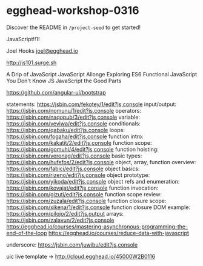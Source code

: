 # egghead-workshop-0316
Discover the README in `/project-seed` to get started!

JavaScript!!1!

Joel Hooks
joel@egghead.io

http://js101.surge.sh

A Drip of JavaScript
JavaScript Allonge
Exploring ES6
Functional JavaScript
You Don't Know JS
JavaScript the Good Parts

https://github.com/angular-ui/bootstrap

statements: https://jsbin.com/fekotey/1/edit?js,console
input/output: https://jsbin.com/nomunu/1/edit?js,console
operators: https://jsbin.com/naqopub/3/edit?js,console
variable: https://jsbin.com/veviwa/edit?js,console
conditionals: https://jsbin.com/qabaku/edit?js,console
loops: https://jsbin.com/fogaha/edit?js,console
function intro: https://jsbin.com/kakatit/2/edit?js,console
function scope: https://jsbin.com/gomuhi/4/edit?js,console
function hoisting: https://jsbin.com/veronag/edit?js,console
basic types: https://jsbin.com/hufefos/2/edit?js,console
object, array, function overview: https://jsbin.com/fabici/edit?js,console
object basics: https://jsbin.com/rizeno/edit?js,console
object prototype: https://jsbin.com/yikoda/edit?js,console
object refs and enumeration: https://jsbin.com/kovajat/edit?js,console
function invocation: https://jsbin.com/gizuti/edit?js,console
function scope review: https://jsbin.com/zuzala/edit?js,console
function closure scope: https://jsbin.com/xikena/1/edit?js,console
function closure DOM example: https://jsbin.com/pilojo/2/edit?js,output
arrays: https://jsbin.com/zalavun/2/edit?js,console
https://egghead.io/courses/mastering-asynchronous-programming-the-end-of-the-loop
https://egghead.io/courses/reduce-data-with-javascript

underscore: https://jsbin.com/juwibu/edit?js,console

uic live template -> http://cloud.egghead.io/45000W2B0116
